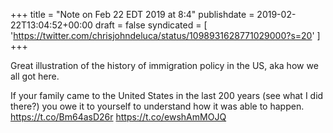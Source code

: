 +++
title = "Note on Feb 22 EDT 2019 at 8:4"
publishdate = 2019-02-22T13:04:52+00:00
draft = false
syndicated = [ 'https://twitter.com/chrisjohndeluca/status/1098931628771029000?s=20' ]
+++

Great illustration of the history of immigration policy in the US, aka how we all got here.

If your family came to the United States in the last 200 years (see what I did there?) you owe it to yourself to understand how it was able to happen.  https://t.co/Bm64asD26r https://t.co/ewshAmMOJQ
